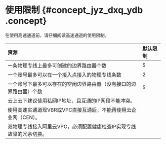 # 使用限制 {#concept_jyz_dxq_ydb .concept}

在使用高速通道前，请仔细阅读高速通道的使用限制。

|资源|默认限制|
|:-|:---|
|一条物理专线上最多可创建的边界路由器个数|5|
|一个账号最多可以在一个接入点接入的物理专线条数|2|
|一个账号下最多可以存在的空闲边界路由器（没有接口的边界路由器）个数|5|
|云上云下建议使用私网IP地址，且互通的IP网段不能冲突。|
|使用高速实通道现VBR或VPC直接互通后，不能再使用云企业网（CEN）。|
|双物理专线接入阿里云VPC，必须配置健康检查IP实现专线故障的冗余切换。|

